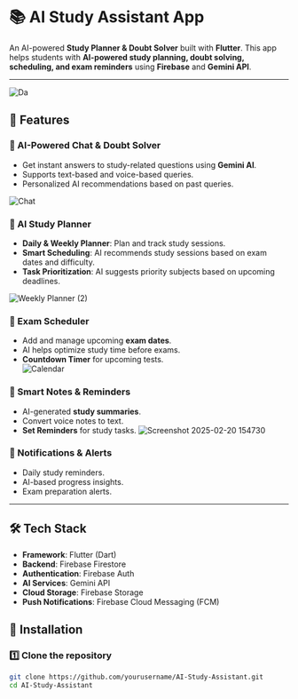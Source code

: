 # 📚 AI Study Assistant App  

An AI-powered **Study Planner & Doubt Solver** built with **Flutter**. This app helps students with **AI-powered study planning, doubt solving, scheduling, and exam reminders** using **Firebase** and **Gemini API**.  

---
![Da](https://github.com/user-attachments/assets/463deaa5-ff6b-4802-ad5c-a3a1ee89327d)

## 🌟 Features  

### 🤖 AI-Powered Chat & Doubt Solver  
- Get instant answers to study-related questions using **Gemini AI**.  
- Supports text-based and voice-based queries.  
- Personalized AI recommendations based on past queries. 

![Chat](https://github.com/user-attachments/assets/56f85d48-d9df-4511-b651-41503e319fdc)

 

### 📅 AI Study Planner  
- **Daily & Weekly Planner**: Plan and track study sessions.  
- **Smart Scheduling**: AI recommends study sessions based on exam dates and difficulty.  
- **Task Prioritization**: AI suggests priority subjects based on upcoming deadlines.  

![Weekly Planner (2)](https://github.com/user-attachments/assets/2c78b669-a33b-4e4b-bdd7-038c138b1ab5)


### 📆 Exam Scheduler  
- Add and manage upcoming **exam dates**.  
- AI helps optimize study time before exams.  
- **Countdown Timer** for upcoming tests.  
![Calendar](https://github.com/user-attachments/assets/fabc4e2e-8455-4467-95a5-ea46d46c3436)

### 📝 Smart Notes & Reminders  
- AI-generated **study summaries**.  
- Convert voice notes to text.  
- **Set Reminders** for study tasks.  ![Screenshot 2025-02-20 154730](https://github.com/user-attachments/assets/8cd67a8e-d46d-4d6a-be17-d12620ce0fc7)


### 🔔 Notifications & Alerts  
- Daily study reminders.  
- AI-based progress insights.  
- Exam preparation alerts.  

---

## 🛠️ Tech Stack  

- **Framework**: Flutter (Dart)  
- **Backend**: Firebase Firestore  
- **Authentication**: Firebase Auth  
- **AI Services**: Gemini API  
- **Cloud Storage**: Firebase Storage  
- **Push Notifications**: Firebase Cloud Messaging (FCM)  



## 🚀 Installation  

### 1️⃣ Clone the repository  
```sh
git clone https://github.com/yourusername/AI-Study-Assistant.git
cd AI-Study-Assistant
